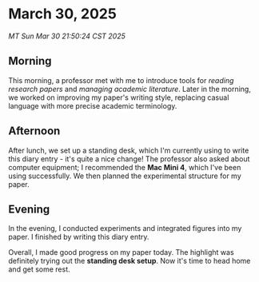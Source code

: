 # March 30, 2025

_MT Sun Mar 30 21:50:24 CST 2025_

## Morning

This morning, a professor met with me to introduce tools for _reading research papers_ and _managing academic literature_. Later in the morning, we worked on improving my paper's writing style, replacing casual language with more precise academic terminology.

## Afternoon

After lunch, we set up a standing desk, which I'm currently using to write this diary entry - it's quite a nice change! The professor also asked about computer equipment; I recommended the **Mac Mini 4**, which I've been using successfully. We then planned the experimental structure for my paper.

## Evening

In the evening, I conducted experiments and integrated figures into my paper. I finished by writing this diary entry.

Overall, I made good progress on my paper today. The highlight was definitely trying out the **standing desk setup**. Now it's time to head home and get some rest.
